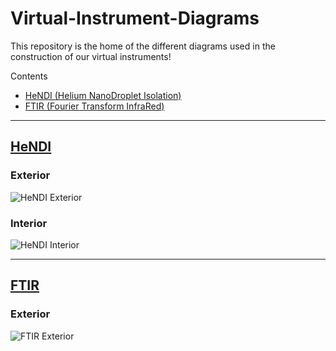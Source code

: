 # Virtual-Instrument-Diagrams
This repository is the home of the different diagrams used in the construction of our virtual instruments!

Contents
* [HeNDI (Helium NanoDroplet Isolation)](https://github.com/RastonLab/Virtual-Instrument-Diagrams#hendi)
* [FTIR (Fourier Transform InfraRed)](https://github.com/RastonLab/Virtual-Instrument-Diagrams#ftir)

***

## [HeNDI](https://github.com/RastonLab/Virtual-Instrument-Diagrams/tree/main/hendi#readme)

### Exterior

![HeNDI Exterior](https://raw.githubusercontent.com/RastonLab/Virtual-Instrument-Diagrams/main/hendi/hendi-exterior.svg)

### Interior

![HeNDI Interior](https://raw.githubusercontent.com/RastonLab/Virtual-Instrument-Diagrams/main/hendi/hendi-interior.svg)

***

## [FTIR](https://github.com/RastonLab/Virtual-Instrument-Diagrams/tree/main/ftir#readme)

### Exterior

![FTIR Exterior](https://raw.githubusercontent.com/RastonLab/Virtual-Instrument-Diagrams/main/ftir/FTIR_3.svg)
